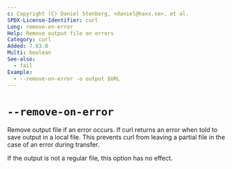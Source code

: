 ```yaml
---
c: Copyright (C) Daniel Stenberg, <daniel@haxx.se>, et al.
SPDX-License-Identifier: curl
Long: remove-on-error
Help: Remove output file on errors
Category: curl
Added: 7.83.0
Multi: boolean
See-also:
  - fail
Example:
  - --remove-on-error -o output $URL
---
```


# `--remove-on-error`

Remove output file if an error occurs. If curl returns an error when told to
save output in a local file. This prevents curl from leaving a partial file in
the case of an error during transfer.

If the output is not a regular file, this option has no effect.
